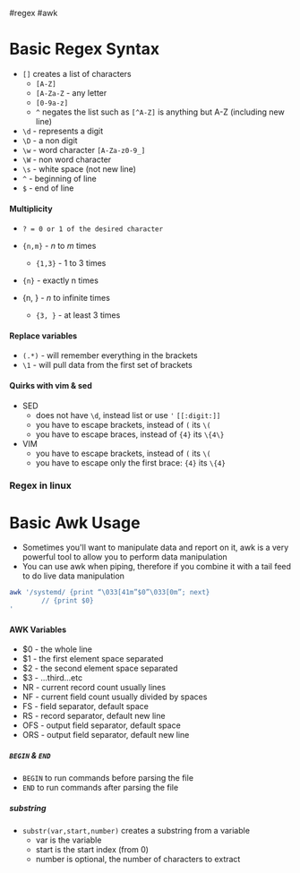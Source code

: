 #regex #awk

# Basic Regex Syntax

- `[]` creates a list of characters
	- `[A-Z]`
	- `[A-Za-Z` - any letter
	- `[0-9a-z]`
	- `^` negates the list such as `[^A-Z]` is anything but A-Z (including new line)
- `\d` - represents a digit
- `\D` - a non digit
- `\w` - word character `[A-Za-z0-9_]`
- `\W` - non word character
- `\s` - white space (not new line)
- `^` - beginning of line
- `$` - end of line
#### Multiplicity
- `? = 0 or 1 of the desired character`

- `{n,m}` - *n* to *m* times
	- `{1,3}` - 1 to 3 times
- `{n}` - exactly n times
- {n, } - *n* to infinite times
	- `{3, }` - at least 3 times
#### Replace variables
- `(.*)` - will remember everything in the brackets
- `\1` - will pull data from the first set of brackets

#### Quirks with vim & sed
- SED
	- does not have `\d`, instead list or use `'` `[[:digit:]]`
	- you have to escape brackets, instead of `(` its `\(`
	- you have to escape braces, instead of `{4}` its `\{4\}`
- VIM
	- you have to escape brackets, instead of `(` its `\(`
	- you have to escape only the first brace: `{4}` its `\{4}`
### Regex in linux


# Basic Awk Usage
- Sometimes you'll want to manipulate data and report on it, awk is a very powerful tool to allow you to perform data manipulation
- You can use awk when piping, therefore if you combine it with a tail feed to do live data manipulation

``` bash
awk '/systemd/ {print “\033[41m”$0”\033[0m”; next}
		// {print $0}
'
```
#### AWK Variables
- $0 - the whole line
- $1 - the first element space separated
- $2 - the second element space separated
- $3 - ...third...etc
- NR - current record count usually lines
- NF - current field count usually divided by spaces
- FS - field separator, default space
- RS - record separator, default new line
- OFS - output field separator, default space
- ORS - output field separator, default new line

##### `BEGIN` & `END`
- `BEGIN` to run commands before parsing the file
- `END` to run commands after parsing the file


##### substring
- `substr(var,start,number)` creates a substring from a variable
	- var is the variable
	- start is the start index (from 0)
	- number is optional, the number of characters to extract

